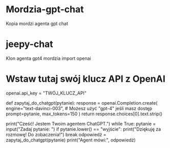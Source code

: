 # Mordzia-gpt-chat
Kopia mordzi agenta gpt chat
# jeepy-chat
Klon agenta gpt4 mordzia 
import openai

# Wstaw tutaj swój klucz API z OpenAI
openai.api_key = "TWÓJ_KLUCZ_API"

def zapytaj_do_chatgpt(pytanie):
    response = openai.Completion.create(
      engine="text-davinci-003",  # Możesz użyć "gpt-4" jeśli masz dostęp
      prompt=pytanie,
      max_tokens=150
    )
    return response.choices[0].text.strip()

print("Cześć! Jestem Twoim agentem ChatGPT.")
while True:
    pytanie = input("Zadaj pytanie: ")
    if pytanie.lower() == "wyjście":
        print("Dziękuję za rozmowę! Do zobaczenia!")
        break
    odpowiedź = zapytaj_do_chatgpt(pytanie)
    print("Agent mówi:", odpowiedź)
